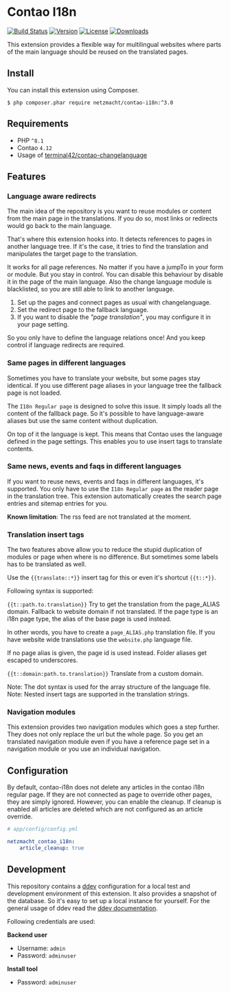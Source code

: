 Contao I18n
===========

[![Build Status](https://img.shields.io/github/actions/workflow/status/netzmacht/contao-i18n/diagnostics.yml?style=flat-square&branch=master)](https://github.com/netzmacht/contao-i18n/actions/workflows/diagnostics.yml)
[![Version](http://img.shields.io/packagist/v/netzmacht/contao-i18n.svg?style=flat-square)](http://packagist.com/packages/netzmacht/contao-i18n)
[![License](http://img.shields.io/packagist/l/netzmacht/contao-i18n.svg?style=flat-square)](http://packagist.com/packages/netzmacht/contao-i18n)
[![Downloads](http://img.shields.io/packagist/dt/netzmacht/contao-i18n.svg?style=flat-square)](http://packagist.com/packages/netzmacht/contao-i18n)

This extension provides a flexible way for multilingual websites where parts of the main language should be reused on
the translated pages.

Install
-------

You can install this extension using Composer.

```
$ php composer.phar require netzmacht/contao-i18n:^3.0
```

Requirements
------------

 * PHP `^8.1`
 * Contao `4.12`
 * Usage of [terminal42/contao-changelanguage](https://github.com/terminal42/contao-changelanguage)
 
Features
--------

### Language aware redirects

The main idea of the repository is you want to reuse modules or content from the main page in the translations. If you 
do so, most links or redirects would go back to the main language.

That's where this extension hooks into. It detects references to pages in another language tree. If it's the case, it
tries to find the translation and manipulates the target page to the translation.

It works for all page references. No matter if you have a jumpTo in your form or module. But you stay in control. You can 
disable this behaviour by disable it in the page of the main language. Also the change language module is blacklisted, so
you are still able to link to another language.

 1. Set up the pages and connect pages as usual with changelanguage.
 2. Set the redirect page to the fallback language.
 3. If you want to disable the *"page translation"*, you may configure it in your page setting.

So you only have to define the language relations once! And you keep control if language redirects are required.

### Same pages in different languages

Sometimes you have to translate your website, but some pages stay identical. If you use different page aliases in your 
language tree the fallback page is not loaded. 

The `I18n Regular page` is designed to solve this issue. It simply loads all the content of the fallback page. So it's 
possible to have language-aware aliases but use the same content without duplication. 

On top of it the language is kept. This means that Contao uses the language defined in the page settings. This enables
 you to use insert tags to translate contents.
 
### Same news, events and faqs in different languages

If you want to reuse news, events and faqs in different languages, it's supported. You only have to use the
`I18n Regular page` as the reader page in the translation tree. This extension automatically creates the search page 
entries and sitemap entries for you.

**Known limitation**: The rss feed are not translated at the moment.  
 
### Translation insert tags

The two features above allow you to reduce the stupid duplication of modules or page when where is no difference. But 
sometimes some labels has to be translated as well. 

Use the `{{translate::*}}` insert tag for this or even it's shortcut `{{t::*}}`.

Following syntax is supported:

`{{t::path.to.translation}}`
Try to get the translation from the page_ALIAS domain. Fallback to website domain if not translated. If the page
type is an i18n page type, the alias of the base page is used instead.

In other words, you have to create a `page_ALIAS.php` translation file. If you have website wide translations use the 
`website.php` language file.

If no page alias is given, the page id is used instead. Folder aliases get escaped to underscores.

`{{t::domain:path.to.translation}}`
Translate from a custom domain.

Note: The dot syntax is used for the array structure of the language file.
Note: Nested insert tags are supported in the translation strings.

### Navigation modules

This extension provides two navigation modules which goes a step further. They does not only replace the url but the 
whole page. So you get an translated navigation module even if you have a reference page set in a navigation module or 
you use an individual navigation.


Configuration
-------------

By default, contao-i18n does not delete any articles in the contao i18n regular page. If they are not connected as 
page to override other pages, they are simply ignored. However, you can enable the cleanup. If cleanup is enabled all
articles are deleted which are not configured as an article override.

```yaml
# app/config/config.yml

netzmacht_contao_i18n:
    article_cleanup: true
```

Development
-----------

This repository contains a [ddev](https://github.com/ddev/ddev) configuration for a local test and development 
environment of this extension. It also provides a snapshot of the database. So it's easy to set up a local instance for 
yourself. For the general usage of ddev read the [ddev documentation](https://ddev.readthedocs.io).

Following credentials are used:

**Backend user**

 - Username: `admin`
 - Password: `adminuser`

**Install tool**

 - Password: `adminuser`
